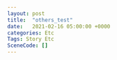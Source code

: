 ```yaml
---
layout: post
title:  "others_test"
date:   2021-02-16 05:00:00 +0000
categories: Etc
Tags: Story Etc
SceneCode: []
---
```


